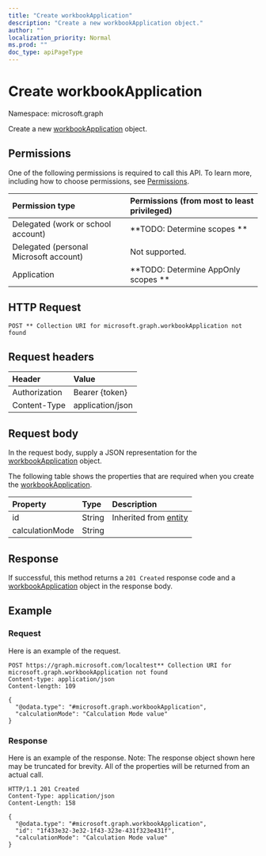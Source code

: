 ```yaml
---
title: "Create workbookApplication"
description: "Create a new workbookApplication object."
author: ""
localization_priority: Normal
ms.prod: ""
doc_type: apiPageType
---
```


# Create workbookApplication

Namespace: microsoft.graph

Create a new [workbookApplication](../resources/workbookapplication.md) object.

## Permissions
One of the following permissions is required to call this API. To learn more, including how to choose permissions, see [Permissions](/concepts/permissions-reference.md).

|Permission type|Permissions (from most to least privileged)|
|:---|:---|
|Delegated (work or school account)|**TODO: Determine scopes **|
|Delegated (personal Microsoft account)|Not supported.|
|Application|**TODO: Determine AppOnly scopes **|

## HTTP Request
<!-- {
  "blockType": "ignored"
}
-->
``` http
POST ** Collection URI for microsoft.graph.workbookApplication not found
```

## Request headers
|Header|Value|
|:---|:---|
|Authorization|Bearer {token}|
|Content-Type|application/json|

## Request body
In the request body, supply a JSON representation for the [workbookApplication](../resources/workbookapplication.md) object.

The following table shows the properties that are required when you create the [workbookApplication](../resources/workbookapplication.md).

|Property|Type|Description|
|:---|:---|:---|
|id|String| Inherited from [entity](../resources/entity.md)|
|calculationMode|String||



## Response
If successful, this method returns a `201 Created` response code and a [workbookApplication](../resources/workbookapplication.md) object in the response body.

## Example

### Request
Here is an example of the request.
<!-- {
  "blockType": "request",
  "name": "create_workbookapplication_from_"
}
-->
``` http
POST https://graph.microsoft.com/localtest** Collection URI for microsoft.graph.workbookApplication not found
Content-type: application/json
Content-length: 109

{
  "@odata.type": "#microsoft.graph.workbookApplication",
  "calculationMode": "Calculation Mode value"
}
```

### Response
Here is an example of the response. Note: The response object shown here may be truncated for brevity. All of the properties will be returned from an actual call.
<!-- {
  "blockType": "response",
  "truncated": true,
  "@odata.type": "microsoft.graph.workbookapplication"
}
-->
``` http
HTTP/1.1 201 Created
Content-Type: application/json
Content-Length: 158

{
  "@odata.type": "#microsoft.graph.workbookApplication",
  "id": "1f433e32-3e32-1f43-323e-431f323e431f",
  "calculationMode": "Calculation Mode value"
}
```

